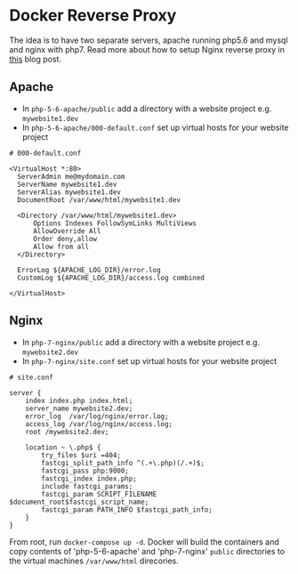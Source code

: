 # Docker Reverse Proxy

The idea is to have two separate servers, apache running php5.6 and mysql and nginx with php7.
Read more about how to setup Nginx reverse proxy in [this](https://www.thepolyglotdeveloper.com/2017/03/nginx-reverse-proxy-containerized-docker-applications/) blog post.

## Apache 

- In `php-5-6-apache/public` add a directory with a website project e.g. `mywebsite1.dev`
- In `php-5-6-apache/000-default.conf` set up virtual hosts for your website project

```
# 000-default.conf

<VirtualHost *:80>
  ServerAdmin me@mydomain.com
  ServerName mywebsite1.dev
  ServerAlias mywebsite1.dev
  DocumentRoot /var/www/html/mywebsite1.dev

  <Directory /var/www/html/mywebsite1.dev>
      Options Indexes FollowSymLinks MultiViews
      AllowOverride All
      Order deny,allow
      Allow from all
  </Directory>

  ErrorLog ${APACHE_LOG_DIR}/error.log
  CustomLog ${APACHE_LOG_DIR}/access.log combined

</VirtualHost>
```

## Nginx

- In `php-7-nginx/public` add a directory with a website project e.g. `mywebsite2.dev`
- In `php-7-nginx/site.conf` set up virtual hosts for your website project

```
# site.conf

server {
    index index.php index.html;
    server_name mywebsite2.dev;
    error_log  /var/log/nginx/error.log;
    access_log /var/log/nginx/access.log;
    root /mywebsite2.dev;

    location ~ \.php$ {
        try_files $uri =404;
        fastcgi_split_path_info ^(.+\.php)(/.+)$;
        fastcgi_pass php:9000;
        fastcgi_index index.php;
        include fastcgi_params;
        fastcgi_param SCRIPT_FILENAME $document_root$fastcgi_script_name;
        fastcgi_param PATH_INFO $fastcgi_path_info;
    }
}
```


From root, run `docker-compose up -d`. Docker will build the containers and copy contents of 'php-5-6-apache' and 'php-7-nginx' `public` directories to the virtual machines `/var/www/html` direcories.